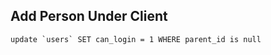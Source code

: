 Add Person Under Client
-----------------------
    update `users` SET can_login = 1 WHERE parent_id is null
